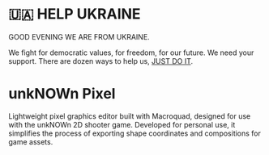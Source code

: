 # 🇺🇦 HELP UKRAINE

GOOD EVENING WE ARE FROM UKRAINE.

We fight for democratic values, for freedom, for our future. We need your support.
There are dozen ways to help us, [JUST DO IT](https://github.com/pinchukdiana/help-ua#-%D1%87%D0%B0%D1%82-%D0%B1%D0%BE%D1%82%D0%B8--chat-bots).

# unkNOWn Pixel
Lightweight pixel graphics editor built with Macroquad, designed for use with the unkNOWn 2D shooter game. Developed for personal use, it simplifies the process of exporting shape coordinates and compositions for game assets.
